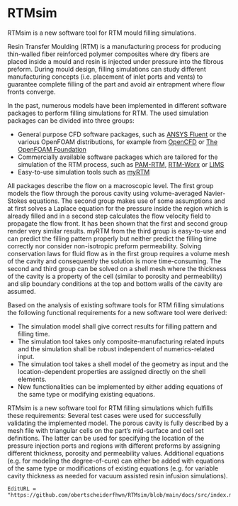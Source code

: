 # RTMsim
RTMsim is a new software tool for RTM mould filling simulations.

Resin Transfer Moulding (RTM) is a manufacturing process for producing thin-walled fiber reinforced polymer composites where dry fibers are placed inside a mould and resin is injected under pressure into the fibrous preform. During mould design, filling simulations can study different manufacturing concepts (i.e. placement of inlet ports and vents) to guarantee complete filling of the part and avoid air entrapment where flow fronts converge. 

In the past, numerous models have been implemented in different software packages to perform filling simulations for RTM. The used simulation packages can be divided into three groups: 
- General purpose CFD software packages, such as [ANSYS Fluent](https://www.ansys.com/products/fluids/ansys-fluent) or the various OpenFOAM distributions, for example from [OpenCFD](https://www.openfoam.com/) or [The OpenFOAM Foundation](https://openfoam.org/)
- Commercially available software packages which are tailored for the simulation of the RTM process, such as [PAM-RTM](https://www.esi.com.au/software/pamrtm/), [RTM-Worx](https://www.polyworx.com/) or [LIMS](https://sites.udel.edu/lims/)
- Easy-to-use simulation tools such as [myRTM](https://www.myrtm.ch/)

All packages describe the flow on a macroscopic level. The first group models the flow through the porous cavity using volume-averaged Navier-Stokes equations. The second group makes use of some assumptions and at first solves a Laplace equation for the pressure inside the region which is already filled and in a second step calculates the flow velocity field to propagate the flow front. It has been shown that the first and second group render very similar results. myRTM from the third group is easy-to-use and can predict the filling pattern properly but neither predict the filling time correctly nor consider non-isotropic preform permeability. Solving conservation laws for fluid flow as in the first group requires a volume mesh of the cavity and consequently the solution is more time-consuming. The second and third group can be solved on a shell mesh where the thickness of the cavity is a property of the cell (similar to porosity and permeability) and slip boundary conditions at the top and bottom walls of the cavity are assumed. 

Based on the analysis of existing software tools for RTM filling simulations the following functional requirements for a new software tool were derived:
- The simulation model shall give correct results for filling pattern and filling time.
- The simulation tool takes only composite-manufacturing related inputs and the simulation shall be robust independent of numerics-related input.
- The simulation tool takes a shell model of the geometry as input and the location-dependent properties are assigned directly on the shell elements.
- New functionalities can be implemented by either adding equations of the same type or modifying existing equations.

RTMsim is a new software tool for RTM filling simulations which fulfills these requirements: Several test cases were used for successfully validating the implemented model. The porous cavity is fully described by a mesh file with triangular cells on the part’s mid-surface and cell set definitions. The latter can be used for specifying the location of the pressure injection ports and regions with different preforms by assigning different thickness, porosity and permeability values. Additional equations (e.g. for modeling the degree-of-cure) can either be added with equations of the same type or modifications of existing equations (e.g. for variable cavity thickness as needed for vacuum assisted resin infusion simulations). 



```@meta
EditURL = "https://github.com/obertscheiderfhwn/RTMsim/blob/main/docs/src/index.md"
```